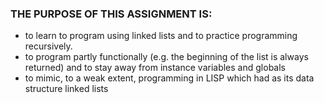 ### THE PURPOSE OF THIS ASSIGNMENT IS:
 - to learn to program using linked lists and to practice programming recursively.
 - to program partly functionally (e.g. the beginning of the list is always returned) and to stay away from instance variables and globals
 - to mimic, to a weak extent, programming in LISP which had as its data structure linked lists
